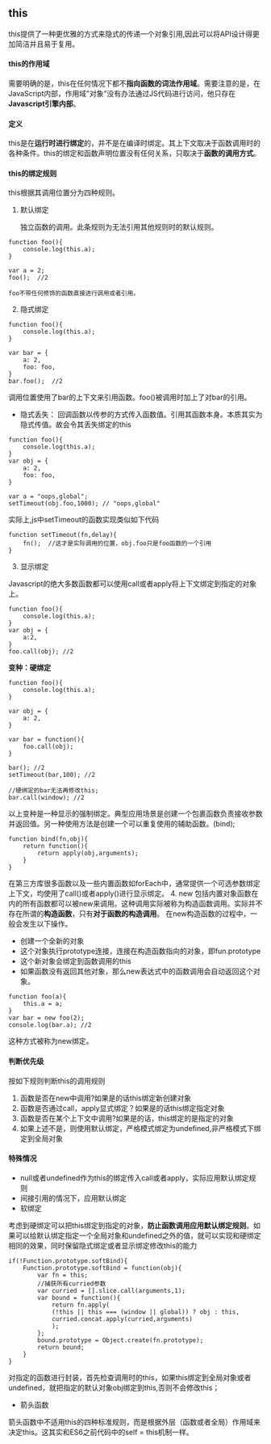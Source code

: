 ## this
this提供了一种更优雅的方式来隐式的传递一个对象引用,因此可以将API设计得更加简洁并且易于复用。
#### this的作用域
需要明确的是，this在任何情况下都不**指向函数的词法作用域**。需要注意的是，在JavaScript内部，作用域"对象"没有办法通过JS代码进行访问，他只存在**Javascript引擎内部**。
#### 定义
this是在**运行时进行绑定**的，并不是在编译时绑定。其上下文取决于函数调用时的各种条件。this的绑定和函数声明位置没有任何关系，只取决于**函数的调用方式**。
#### this的绑定规则
this根据其调用位置分为四种规则。
1. 默认绑定
    
    独立函数的调用。此条规则为无法引用其他规则时的默认规则。 

```
function foo(){
    console.log(this.a);
}

var a = 2;
foo();  //2
```
    foo不带任何修饰的函数直接进行调用或者引用。

2. 隐式绑定

```
function foo(){
    console.log(this.a);
}

var bar = {
    a: 2,
    foo: foo,
}
bar.foo();  //2
```
调用位置使用了bar的上下文来引用函数。foo()被调用时加上了对bar的引用。

- 隐式丢失： 回调函数以传参的方式传入函数值。引用其函数本身。本质其实为隐式传值。故会令其丢失绑定的this

```
function foo(){
    console.log(this.a);
}
var obj = {
    a: 2,
    foo: foo,
}

var a = "oops,global";
setTimeout(obj.foo,1000); // "oops,global"
```
实际上,js中setTimeout的函数实现类似如下代码

```
function setTimeout(fn,delay){
    fn();  //这才是实际调用的位置，obj.foo只是foo函数的一个引用
}
```

3. 显示绑定

Javascript的绝大多数函数都可以使用call或者apply将上下文绑定到指定的对象上。

```
function foo(){
    console.log(this.a);
}
var obj = {
    a:2,
}
foo.call(obj); //2
```

**变种：硬绑定**

```
function foo(){
    console.log(this.a);
}

var obj = {
    a: 2,
}

var bar = function(){
    foo.call(obj);
}

bar(); //2
setTimeout(bar,100); //2

//硬绑定的bar无法再修改this;
bar.call(window); //2
```
以上变种是一种显示的强制绑定。典型应用场景是创建一个包裹函数负责接收参数并返回值。另一种使用方法是创建一个可以重复使用的辅助函数。(bind);

```
function bind(fn,obj){
    return function(){
        return apply(obj,arguments);
    }
}
```
在第三方库很多函数以及一些内置函数如forEach中，通常提供一个可选参数绑定上下文，均使用了call()或者apply()进行显示绑定。
4. new
包括内置对象函数在内的所有函数都可以被new来调用。这种调用实际被称为构造函数调用。实际并不存在所谓的**构造函数**，只有**对于函数的构造调用**。
在new构造函数的过程中，一般会发生以下操作。
- 创建一个全新的对象
- 这个对象执行prototype连接，连接在构造函数指向的对象，即fun.prototype
- 这个新对象会绑定到函数调用的this
- 如果函数没有返回其他对象，那么new表达式中的函数调用会自动返回这个对象。

```
function foo(a){
    this.a = a;
}
var bar = new foo(2);
console.log(bar.a); //2
```
这种方式被称为new绑定。

#### 判断优先级
按如下规则判断this的调用规则
1. 函数是否在new中调用?如果是的话this绑定新创建对象
2. 函数是否通过call，apply显式绑定？如果是的话this绑定指定对象
3. 函数是否在某个上下文中调用?如果是的话，this绑定的是指定的对象
4. 如果上述不是，则使用默认绑定，严格模式绑定为undefined,非严格模式下绑定到全局对象

#### 特殊情况
- null或者undefined作为this的绑定传入call或者apply，实际应用默认绑定规则
- 间接引用的情况下，应用默认绑定
- 软绑定

考虑到硬绑定可以把this绑定到指定的对象，**防止函数调用应用默认绑定规则**。如果可以给默认绑定指定一个全局对象和undefined之外的值，就可以实现和硬绑定相同的效果，同时保留隐式绑定或者显示绑定修改this的能力
```
if(!Function.prototype.softBind){
    Function.prototype.softBind = function(obj){
        var fn = this;
        //捕获所有curried参数
        var curried = [].slice.call(arguments,1);
        var bound = function(){
            return fn.apply(
            (!this || this === (window || global)) ? obj : this,
            curried.concat.apply(curried,arguments)
            );
        };
        bound.prototype = Object.create(fn.prototype);
        return bound;
    }
}
```
对指定的函数进行封装，首先检查调用时的this，如果this绑定到全局对象或者undefined，就把指定的默认对象obj绑定到this,否则不会修改this；

- 箭头函数

箭头函数中不适用this的四种标准规则，而是根据外层（函数或者全局）作用域来决定this。这其实和ES6之前代码中的self = this机制一样。
